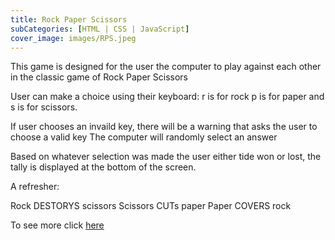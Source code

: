 ```yaml
---
title: Rock Paper Scissors
subCategories: [HTML | CSS | JavaScript]
cover_image: images/RPS.jpeg
---
```

This game is designed for the user the computer to play against each other in the classic game of Rock Paper Scissors

User can make a choice using their keyboard: r is for rock p is for paper and s is for scissors.

If user chooses an invaild key, there will be a warning that asks the user to choose a valid key
The computer will randomly select an answer

Based on whatever selection was made the user either tide won or lost, the tally is displayed at the bottom of the screen.

A refresher:

Rock DESTORYS scissors
Scissors CUTs paper
Paper COVERS rock


To see more click [here](https://github.com/MikaylaMunn/RockPaperScissors)